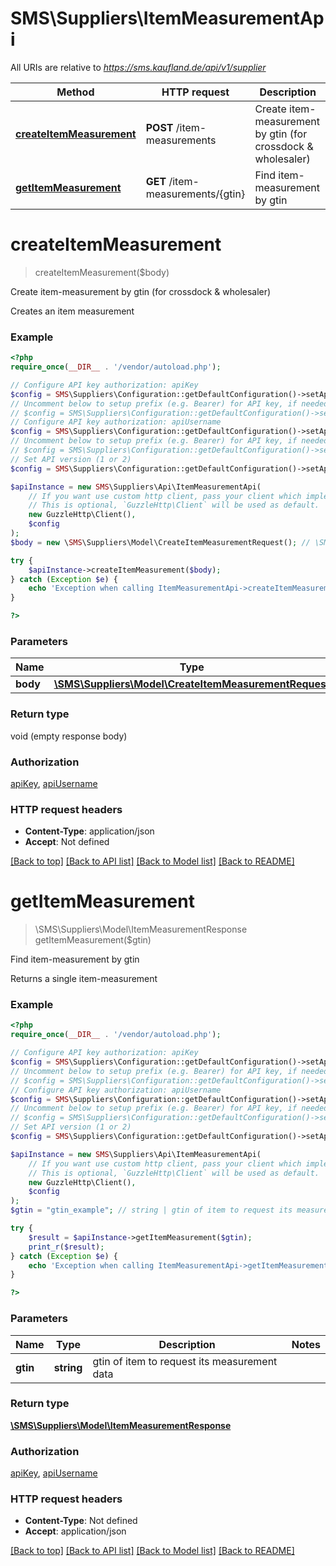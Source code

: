 # SMS\Suppliers\ItemMeasurementApi

All URIs are relative to *https://sms.kaufland.de/api/v1/supplier*

Method | HTTP request | Description
------------- | ------------- | -------------
[**createItemMeasurement**](ItemMeasurementApi.md#createItemMeasurement) | **POST** /item-measurements | Create item-measurement by gtin (for crossdock &amp; wholesaler)
[**getItemMeasurement**](ItemMeasurementApi.md#getItemMeasurement) | **GET** /item-measurements/{gtin} | Find item-measurement by gtin


# **createItemMeasurement**
> createItemMeasurement($body)

Create item-measurement by gtin (for crossdock & wholesaler)

Creates an item measurement

### Example
```php
<?php
require_once(__DIR__ . '/vendor/autoload.php');

// Configure API key authorization: apiKey
$config = SMS\Suppliers\Configuration::getDefaultConfiguration()->setApiKey('api-key', 'YOUR_PARAMETER_VALUE');
// Uncomment below to setup prefix (e.g. Bearer) for API key, if needed
// $config = SMS\Suppliers\Configuration::getDefaultConfiguration()->setApiKeyPrefix('api-key', 'Bearer');
// Configure API key authorization: apiUsername
$config = SMS\Suppliers\Configuration::getDefaultConfiguration()->setApiKey('api-username', 'YOUR_PARAMETER_VALUE');
// Uncomment below to setup prefix (e.g. Bearer) for API key, if needed
// $config = SMS\Suppliers\Configuration::getDefaultConfiguration()->setApiKeyPrefix('api-username', 'Bearer');
// Set API version (1 or 2)
$config = SMS\Suppliers\Configuration::getDefaultConfiguration()->setApiVersion(1);

$apiInstance = new SMS\Suppliers\Api\ItemMeasurementApi(
    // If you want use custom http client, pass your client which implements `GuzzleHttp\ClientInterface`.
    // This is optional, `GuzzleHttp\Client` will be used as default.
    new GuzzleHttp\Client(),
    $config
);
$body = new \SMS\Suppliers\Model\CreateItemMeasurementRequest(); // \SMS\Suppliers\Model\CreateItemMeasurementRequest | 

try {
    $apiInstance->createItemMeasurement($body);
} catch (Exception $e) {
    echo 'Exception when calling ItemMeasurementApi->createItemMeasurement: ', $e->getMessage(), PHP_EOL;
}

?>
```


### Parameters

Name | Type | Description  | Notes
------------- | ------------- | ------------- | -------------
 **body** | [**\SMS\Suppliers\Model\CreateItemMeasurementRequest**](../Model/CreateItemMeasurementRequest.md)|  |

### Return type

void (empty response body)

### Authorization

[apiKey](../../README.md#apiKey), [apiUsername](../../README.md#apiUsername)

### HTTP request headers

 - **Content-Type**: application/json
 - **Accept**: Not defined

[[Back to top]](#) [[Back to API list]](../../README.md#documentation-for-api-endpoints) [[Back to Model list]](../../README.md#documentation-for-models) [[Back to README]](../../README.md)

# **getItemMeasurement**
> \SMS\Suppliers\Model\ItemMeasurementResponse getItemMeasurement($gtin)

Find item-measurement by gtin

Returns a single item-measurement

### Example
```php
<?php
require_once(__DIR__ . '/vendor/autoload.php');

// Configure API key authorization: apiKey
$config = SMS\Suppliers\Configuration::getDefaultConfiguration()->setApiKey('api-key', 'YOUR_PARAMETER_VALUE');
// Uncomment below to setup prefix (e.g. Bearer) for API key, if needed
// $config = SMS\Suppliers\Configuration::getDefaultConfiguration()->setApiKeyPrefix('api-key', 'Bearer');
// Configure API key authorization: apiUsername
$config = SMS\Suppliers\Configuration::getDefaultConfiguration()->setApiKey('api-username', 'YOUR_PARAMETER_VALUE');
// Uncomment below to setup prefix (e.g. Bearer) for API key, if needed
// $config = SMS\Suppliers\Configuration::getDefaultConfiguration()->setApiKeyPrefix('api-username', 'Bearer');
// Set API version (1 or 2)
$config = SMS\Suppliers\Configuration::getDefaultConfiguration()->setApiVersion(1);

$apiInstance = new SMS\Suppliers\Api\ItemMeasurementApi(
    // If you want use custom http client, pass your client which implements `GuzzleHttp\ClientInterface`.
    // This is optional, `GuzzleHttp\Client` will be used as default.
    new GuzzleHttp\Client(),
    $config
);
$gtin = "gtin_example"; // string | gtin of item to request its measurement data

try {
    $result = $apiInstance->getItemMeasurement($gtin);
    print_r($result);
} catch (Exception $e) {
    echo 'Exception when calling ItemMeasurementApi->getItemMeasurement: ', $e->getMessage(), PHP_EOL;
}

?>
```


### Parameters

Name | Type | Description  | Notes
------------- | ------------- | ------------- | -------------
 **gtin** | **string**| gtin of item to request its measurement data |

### Return type

[**\SMS\Suppliers\Model\ItemMeasurementResponse**](../Model/ItemMeasurementResponse.md)

### Authorization

[apiKey](../../README.md#apiKey), [apiUsername](../../README.md#apiUsername)

### HTTP request headers

 - **Content-Type**: Not defined
 - **Accept**: application/json

[[Back to top]](#) [[Back to API list]](../../README.md#documentation-for-api-endpoints) [[Back to Model list]](../../README.md#documentation-for-models) [[Back to README]](../../README.md)

